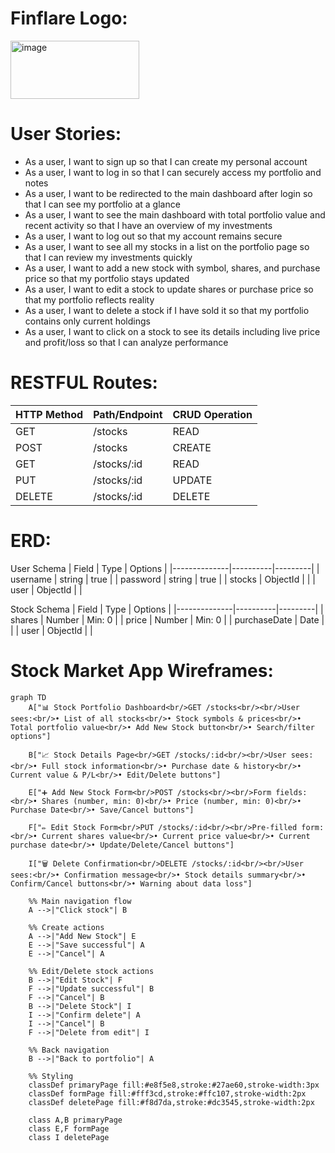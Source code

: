 # Finflare Logo:
<img width="206" height="93" alt="image" src="https://github.com/user-attachments/assets/2fc46329-5390-45e2-b720-696a6a5cf1e1" />


# User Stories:
- As a user, I want to sign up so that I can create my personal account
- As a user, I want to log in so that I can securely access my portfolio and notes
- As a user, I want to be redirected to the main dashboard after login so that I can see my portfolio at a glance
- As a user, I want to see the main dashboard with total portfolio value and recent activity so that I have an overview of my investments
- As a user, I want to log out so that my account remains secure
- As a user, I want to see all my stocks in a list on the portfolio page so that I can review my investments quickly
- As a user, I want to add a new stock with symbol, shares, and purchase price so that my portfolio stays updated
- As a user, I want to edit a stock to update shares or purchase price so that my portfolio reflects reality
- As a user, I want to delete a stock if I have sold it so that my portfolio contains only current holdings
- As a user, I want to click on a stock to see its details including live price and profit/loss so that I can analyze performance

# RESTFUL Routes:
| HTTP Method | Path/Endpoint             | CRUD Operation |
|-------------|---------------------------|----------------|
| GET         | /stocks                   | READ           |
| POST        | /stocks                   | CREATE         |
| GET         | /stocks/:id               | READ           |
| PUT         | /stocks/:id               | UPDATE         |
| DELETE      | /stocks/:id               | DELETE         |

# ERD:
User Schema
| Field        | Type     | Options |
|--------------|----------|---------|
| username     | string   | true    |
| password     | string   | true    |
| stocks       | ObjectId |         |
| user         | ObjectId |         |

Stock Schema
| Field        | Type     | Options |
|--------------|----------|---------|
| shares       | Number   | Min: 0  |
| price        | Number   | Min: 0  |
| purchaseDate | Date     |         |
| user         | ObjectId |         |

# Stock Market App Wireframes:
```mermaid
graph TD
    A["📊 Stock Portfolio Dashboard<br/>GET /stocks<br/><br/>User sees:<br/>• List of all stocks<br/>• Stock symbols & prices<br/>• Total portfolio value<br/>• Add New Stock button<br/>• Search/filter options"] 
    
    B["📈 Stock Details Page<br/>GET /stocks/:id<br/><br/>User sees:<br/>• Full stock information<br/>• Purchase date & history<br/>• Current value & P/L<br/>• Edit/Delete buttons"]
    
    E["➕ Add New Stock Form<br/>POST /stocks<br/><br/>Form fields:<br/>• Shares (number, min: 0)<br/>• Price (number, min: 0)<br/>• Purchase Date<br/>• Save/Cancel buttons"]
    
    F["✏️ Edit Stock Form<br/>PUT /stocks/:id<br/><br/>Pre-filled form:<br/>• Current shares value<br/>• Current price value<br/>• Current purchase date<br/>• Update/Delete/Cancel buttons"]
    
    I["🗑️ Delete Confirmation<br/>DELETE /stocks/:id<br/><br/>User sees:<br/>• Confirmation message<br/>• Stock details summary<br/>• Confirm/Cancel buttons<br/>• Warning about data loss"]

    %% Main navigation flow
    A -->|"Click stock"| B
    
    %% Create actions
    A -->|"Add New Stock"| E
    E -->|"Save successful"| A
    E -->|"Cancel"| A
    
    %% Edit/Delete stock actions
    B -->|"Edit Stock"| F
    F -->|"Update successful"| B
    F -->|"Cancel"| B
    B -->|"Delete Stock"| I
    I -->|"Confirm delete"| A
    I -->|"Cancel"| B
    F -->|"Delete from edit"| I
    
    %% Back navigation
    B -->|"Back to portfolio"| A

    %% Styling
    classDef primaryPage fill:#e8f5e8,stroke:#27ae60,stroke-width:3px
    classDef formPage fill:#fff3cd,stroke:#ffc107,stroke-width:2px
    classDef deletePage fill:#f8d7da,stroke:#dc3545,stroke-width:2px
    
    class A,B primaryPage
    class E,F formPage
    class I deletePage
